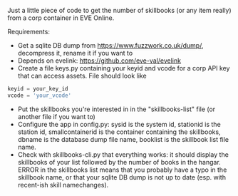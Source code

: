 Just a little piece of code to get the number of skillbooks (or any item really) from a corp container in EVE Online.

Requirements:
* Get a sqlite DB dump from https://www.fuzzwork.co.uk/dump/, decompress it, rename it if you want to
* Depends on evelink: https://github.com/eve-val/evelink
* Create a file keys.py containing your keyid and vcode for a corp API key that can access assets. File should look like
```python
keyid = your_key_id
vcode = 'your_vcode'
```
* Put the skillbooks you're interested in in the "skillbooks-list" file (or another file if you want to)
* Configure the app in config.py: sysid is the system id, stationid is the station id, smallcontainerid is the container containing the skillbooks, dbname is the database dump file name, booklist is the skillbook list file name.
* Check with skillbooks-cli.py that everything works: it should display the skillbooks of your list followed by the number of books in the hangar. ERROR in the skillbooks list means that you probably have a typo in the skillbook name, or that your sqlite DB dump is not up to date (esp. with recent-ish skill namechanges).
